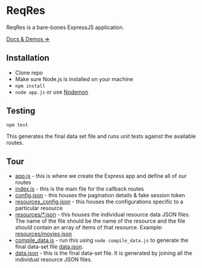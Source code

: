 ReqRes
======

ReqRes is a bare-bones ExpressJS application.

[Docs & Demos ⇒](http://reqres.in)

## Installation

* Clone repo
* Make sure Node.js is installed on your machine
* `npm install`
* `node app.js` or use [Nodemon](https://github.com/remy/nodemon)

## Testing

```
npm test
```

This generates the final data set file and runs unit tests against the available routes.

## Tour

* [app.js](https://github.com/interviewstreet/reqres/blob/master/app.js) - this is where we create the Express app and define all of our routes
* [index.js](https://github.com/interviewstreet/reqres/blob/master/routes/index.js) - this is the main file for the callback routes
* [config.json](https://github.com/interviewstreet/reqres/blob/master/config.json) - this houses the pagination details & fake session token
* [resources_config.json](https://github.com/interviewstreet/reqres/blob/master/resources_config.json) - this houses the configurations specific to a particular resource
* [resources/*.json](https://github.com/interviewstreet/reqres/blob/master/resources) - this houses the individual resource data JSON files. The name of the file should be the name of the resource and the file should contain an array of items of that resource. Example: [resources/movies.json](https://github.com/interviewstreet/reqres/blob/master/resources/movies.json)
* [compile_data.js](https://github.com/interviewstreet/reqres/blob/master/compile_data.js) - run this using `node compile_data.js` to generate the final data-set file [data.json](https://github.com/interviewstreet/reqres/blob/master/data.json).
* [data.json](https://github.com/interviewstreet/reqres/blob/master/data.json) - this is the final data-set file. It is generated by joining all the individual resource JSON files.
